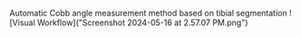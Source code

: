 
Automatic Cobb angle measurement method based on tibial segmentation
![Visual Workflow]("Screenshot 2024-05-16 at 2.57.07 PM.png")
